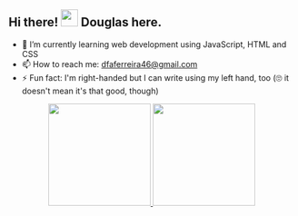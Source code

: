 <h2 align="left">Hi there! <img src="https://raw.githubusercontent.com/kaueMarques/kaueMarques/master/hi.gif" width="30px"> Douglas here.</h2>
<!-- <h3 align="center">A Web Developer Instructor focused on helping people start programming</h3> -->

- 🌱 I’m currently learning web development using JavaScript, HTML and CSS
- 📫 How to reach me: dfaferreira46@gmail.com
- ⚡ Fun fact: I'm right-handed but I can write using my left hand, too (🙄 it doesn't mean it's that good, though)

<div align="center">
  <a href="https://github.com/douglasF5">
  <img height="180em" src="https://github-readme-stats.vercel.app/api?username=douglasF5&show_icons=true&theme=dracula&include_all_commits=true&count_private=true"/>
  <img height="180em" src="https://github-readme-stats.vercel.app/api/top-langs/?username=douglasF5&layout=compact&langs_count=7&theme=dracula"/>
</div>

